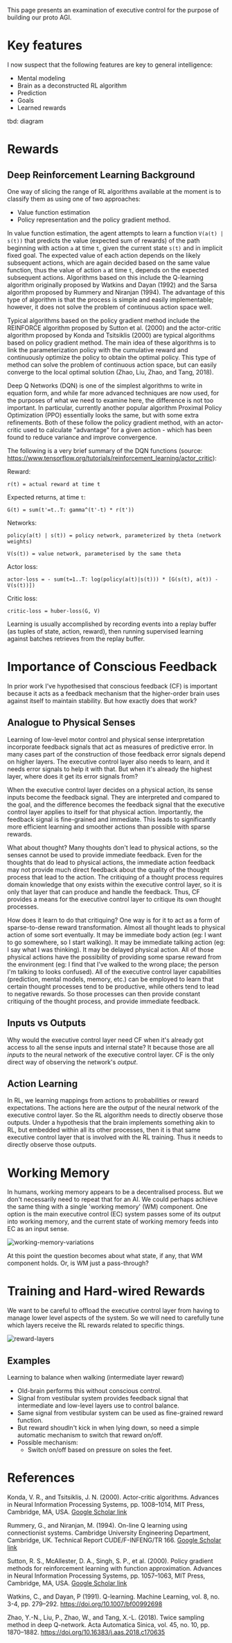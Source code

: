 This page presents an examination of executive control for the purpose of building our proto AGI.

# Key features
I now suspect that the following features are key to general intelligence:

* Mental modeling
* Brain as a deconstructed RL algorithm
* Prediction
* Goals
* Learned rewards

tbd: diagram

# Rewards

## Deep Reinforcement Learning Background
One way of slicing the range of RL algorithms available at the moment is to classify them as using one of two approaches:
* Value function estimation
* Policy representation and the policy gradient method.

In value function estimation, the agent attempts to learn a function `V(a(t) | s(t))` that predicts the value (expected sum of rewards) of the path beginning with action `a` at time `t`, given the current state `s(t)` and in implicit fixed goal. The expected value of each action depends on the likely subsequent actions, which are again decided based on the same value function, thus the value of action `a` at time `t`, depends on the expected subsequent actions. Algorithms based on this include the Q-learning algorithm originally proposed by Watkins and Dayan (1992) and the Sarsa algorithm proposed by Rummery and Niranjan (1994). The advantage of this type of algorithm is that the process is simple and easily implementable; however, it does not solve the problem of continuous action space well.

Typical algorithms based on the policy gradient method include the REINFORCE algorithm proposed by Sutton et al. (2000) and the actor-critic algorithm proposed by Konda and Tsitsiklis (2000) are typical algorithms based on policy gradient method. The main idea of these algorithms is to link the parameterization policy with the cumulative reward and continuously optimize the policy to obtain the optimal policy. This type of method can solve the problem of continuous action space, but can easily converge to the local optimal solution (Zhao, Liu, Zhao, and Tang, 2018).

Deep Q Networks (DQN) is one of the simplest algorithms to write in equation form, and while far more advanced techniques are now used, for the purposes of what we need to examine here, the difference is not too important. In particular, currently another popular algorithm Proximal Policy Optimization (PPO) essentially looks the same, but with some extra refinements. Both of these follow the policy gradient method, with an actor-critic used to calculate "advantage" for a given action - which has been found to reduce variance and improve convergence.

The following is a very brief summary of the DQN functions (source: https://www.tensorflow.org/tutorials/reinforcement_learning/actor_critic):

Reward:
```
r(t) = actual reward at time t
```

Expected returns, at time `t`:
```
G(t) = sum(t'=t..T: gamma^(t'-t) * r(t'))
```

Networks:
```
policy(a(t) | s(t)) = policy network, parameterized by theta (network weights)
```

```
V(s(t)) = value network, parameterised by the same theta
```

Actor loss:
```
actor-loss = - sum(t=1..T: log(policy(a(t)|s(t))) * [G(s(t), a(t)) - V(s(t))])
```

Critic loss:
```
critic-loss = huber-loss(G, V)
```

Learning is usually accomplished by recording events into a replay buffer (as tuples of state, action, reward), then running supervised learning against batches retrieves from the replay buffer.


# Importance of Conscious Feedback

In prior work I've hypothesised that conscious feedback (CF) is important because it acts as a feedback mechanism that the higher-order brain uses against itself to maintain stability. But how exactly does that work?

## Analogue to Physical Senses
Learning of low-level motor control and physical sense interpretation incorporate feedback signals that act as measures of predictive error. In many cases part of the construction of those feedback error signals depend on higher layers. The executive control layer also needs to learn, and it needs error signals to help it with that. But when it's already the highest layer, where does it get its error signals from?

When the executive control layer decides on a physical action, its sense inputs become the feedback signal. They are interpreted and compared to the goal, and the difference becomes the feedback signal that the executive control layer applies to itself for that physical action. Importantly, the feedback signal is fine-grained and immediate. This leads to significantly more efficient learning and smoother actions than possible with sparse rewards.

What about thought? Many thoughts don't lead to physical actions, so the senses cannot be used to provide immediate feedback. Even for the thoughts that do lead to physical actions, the immediate action feedback may not provide much direct feedback about the quality of the thought process that lead to the action. The critiquing of a thought process requires domain knowledge that ony exists within the executive control layer, so it is only that layer that can produce and handle the feedback. Thus, CF provides a means for the executive control layer to critique its own thought processes.

How does it learn to do that critiquing? One way is for it to act as a form of sparse-to-dense reward transformation. Almost all thought leads to physical action of some sort eventually. It may be immediate body action (eg: I want to go somewhere, so I start walking). It may be immediate talking action (eg: I say what I was thinking). It may be delayed physical action. All of those physical actions have the possibility of providing some sparse reward from the environment (eg: I find that I've walked to the wrong place; the person I'm talking to looks confused). All of the executive control layer capabilities (prediction, mental models, memory, etc.) can be employed to learn that certain thought processes tend to be productive, while others tend to lead to negative rewards. So those processes can then provide constant critiquing of the thought process, and provide immediate feedback.

## Inputs vs Outputs
Why would the executive control layer need CF when it's already got access to all the sense inputs and internal state? It because those are all _inputs_ to the neural network of the executive control layer. CF is the only direct way of observing the network's _output_.

## Action Learning
In RL, we learning mappings from actions to probabilities or reward expectations. The actions here are the _output_ of the neural network of the executive control layer. So the RL algorithm needs to directly observe those outputs. Under a hypothesis that the brain implements something akin to RL, but embedded within all its other processes, then it is that same executive control layer that is involved with the RL training. Thus it needs to directly observe those outputs.

# Working Memory

In humans, working memory appears to be a decentralised process. But we don't necessarily need to repeat that for an AI. We could perhaps achieve the same thing with a single 'working memory' (WM) component. One option is the main executive control (EC) system passes some of its output into working memory, and the current state of working memory feeds into EC as an input sense.

![working-memory-variations](files/Executive-control-wm-variations.png)

At this point the question becomes about what state, if any, that WM component holds. Or, is WM just a pass-through?

# Training and Hard-wired Rewards

We want to be careful to offload the executive control layer from having to manage lower level aspects of the system. So we will need to carefully tune which layers receive the RL rewards related to specific things.

![reward-layers](files/Executive-control-reward-layers.png)

## Examples
Learning to balance when walking (intermediate layer reward)
* Old-brain performs this without conscious control.
* Signal from vestibular system provides feedback signal that intermediate and low-level layers use to control balance.
* Same signal from vestibular system can be used as fine-grained reward function.
* But reward shoudln't kick in when lying down, so need a simple automatic mechanism to switch that reward on/off.
* Possible mechanism:
    * Switch on/off based on pressure on soles the feet.

# References

Konda, V. R., and Tsitsiklis, J. N. (2000). Actor-critic algorithms. Advances in Neural Information Processing Systems, pp. 1008–1014, MIT Press, Cambridge, MA, USA. [Google Scholar link](https://scholar.google.com/scholar_lookup?title=Actor-critic%20algorithms&author=V.%20R.%20Konda%20&author=J.%20N.%20Tsitsiklis&publication_year=2000)

Rummery, G., and Niranjan, M. (1994). On-line Q learning using connectionist systems. Cambridge University Engineering Department, Cambridge, UK. Technical Report CUDE/F-INFENG/TR 166. [Google Scholar link](https://scholar.google.com/scholar_lookup?title=On-line%20Q%20learning%20using%20connectionist%20systems&author=G.%20Rummery%20&author=M.%20Niranjan&publication_year=1994)

Sutton, R. S., McAllester, D. A., Singh, S. P., et al. (2000). Policy gradient methods for reinforcement learning with function approximation. Advances in Neural Information Processing Systems, pp. 1057–1063, MIT Press, Cambridge, MA, USA. [Google Scholar link](https://scholar.google.com/scholar_lookup?title=Policy%20gradient%20methods%20for%20reinforcement%20learning%20with%20function%20approximation&author=R.%20S.%20Sutton&author=D.%20A.%20McAllester&author=S.%20P.%20Singh%20et%20al.&publication_year=2000)

Watkins, C., and Dayan, P (1991). Q-learning. Machine Learning, vol. 8, no. 3-4, pp. 279–292. https://doi.org/10.1007/bf00992698

Zhao, Y.-N., Liu, P., Zhao, W., and Tang, X.-L. (2018). Twice sampling method in deep Q-network. Acta Automatica Sinica, vol. 45, no. 10, pp. 1870–1882. https://doi.org/10.16383/j.aas.2018.c170635